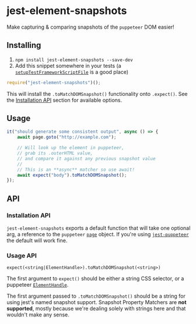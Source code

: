 jest-element-snapshots
======================

Make capturing & comparing snapshots of the `puppeteer` DOM easier!

## Installing

1. `npm install jest-element-snapshots --save-dev`
2. Add this snippet somewhere in your tests (a [`setupTestFrameworkScriptFile`](https://jestjs.io/docs/en/configuration#setuptestframeworkscriptfile-string) is a good place)

```js
require("jest-element-snapshots")();
```

This will install the `.toMatchDOMSnapshot()` functionality onto `.expect()`. See the [Installation API](#installation-api) section for available options.

## Usage

```js
it("should generate some consistent output", async () => {
    await page.goto("http://example.com");

    // Will look up the element in puppeteer,
    // grab its .outerHTML value,
    // and compare it against any previous snapshot value
    //
    // This is an **async** matcher so use await!
    await expect("body").toMatchDOMSnapshot();
});
```

## API

### Installation API

`jest-element-snapshots` exports a default function that will take one optional arg, a reference to the `puppeteer` [`page`](https://github.com/GoogleChrome/puppeteer/blob/master/docs/api.md#class-page) object. If you're using [`jest-puppeteer`](https://github.com/smooth-code/jest-puppeteer) the default will work fine.

### Usage API

`expect(<string|ElementHandle>).toMatchDOMSnapshot(<string>)`

The first argument to `expect()` should be either a string CSS selector, or a puppeteer [`ElementHandle`](https://github.com/GoogleChrome/puppeteer/blob/master/docs/api.md#class-elementhandle).

The first argument passed to `.toMatchDOMSnapshot()` should be a string for using jest's named snapshot support. Snapshot Property Matchers are **not supported**, mostly because we're dealing solely with strings here and that wouldn't make any sense.

